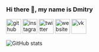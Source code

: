 ### Hi there 👋, my name is Dmitry



[<img src='https://cdn.jsdelivr.net/npm/simple-icons@3.0.1/icons/github.svg' alt='github' height='40'>](https://github.com/scerka)  [<img src='https://cdn.jsdelivr.net/npm/simple-icons@3.0.1/icons/instagram.svg' alt='instagram' height='40'>](https://www.instagram.com/scerka73/)  [<img src='https://cdn.jsdelivr.net/npm/simple-icons@3.0.1/icons/twitter.svg' alt='twitter' height='40'>](https://twitter.com/iScerka73)  [<img src='https://cdn.jsdelivr.net/npm/simple-icons@3.0.1/icons/icloud.svg' alt='website' height='40'>](scerka.ru)  [<img src='https://cdn.jsdelivr.net/npm/simple-icons@3.0.1/icons/vk.svg' alt='vk' height='40'>](scerka)  

![GitHub stats](https://github-readme-stats.vercel.app/api?username=scerka&show_icons=true)  


